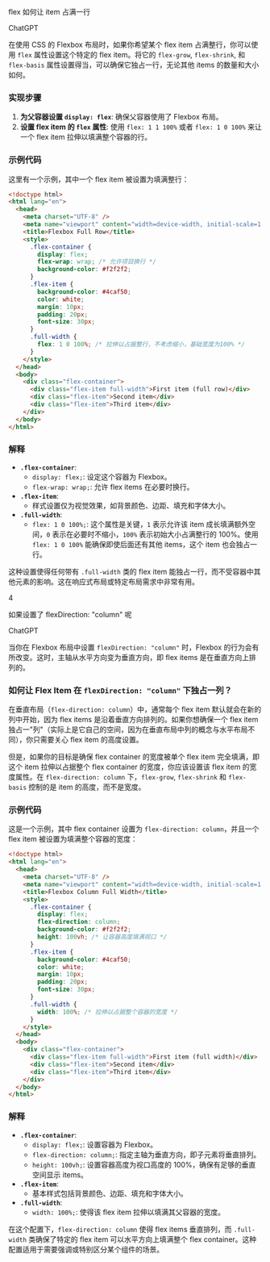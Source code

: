 flex 如何让 item 占满一行

ChatGPT

在使用 CSS 的 Flexbox 布局时，如果你希望某个 flex item 占满整行，你可以使用 `flex` 属性设置这个特定的 flex item。将它的 `flex-grow`, `flex-shrink`, 和 `flex-basis` 属性设置得当，可以确保它独占一行，无论其他 items 的数量和大小如何。

### 实现步骤

1. **为父容器设置 `display: flex`**: 确保父容器使用了 Flexbox 布局。
2. **设置 flex item 的 `flex` 属性**: 使用 `flex: 1 1 100%` 或者 `flex: 1 0 100%` 来让一个 flex item 拉伸以填满整个容器的行。

### 示例代码

这里有一个示例，其中一个 flex item 被设置为填满整行：

```html
<!doctype html>
<html lang="en">
  <head>
    <meta charset="UTF-8" />
    <meta name="viewport" content="width=device-width, initial-scale=1.0" />
    <title>Flexbox Full Row</title>
    <style>
      .flex-container {
        display: flex;
        flex-wrap: wrap; /* 允许项目换行 */
        background-color: #f2f2f2;
      }
      .flex-item {
        background-color: #4caf50;
        color: white;
        margin: 10px;
        padding: 20px;
        font-size: 30px;
      }
      .full-width {
        flex: 1 0 100%; /* 拉伸以占据整行，不考虑缩小，基础宽度为100% */
      }
    </style>
  </head>
  <body>
    <div class="flex-container">
      <div class="flex-item full-width">First item (full row)</div>
      <div class="flex-item">Second item</div>
      <div class="flex-item">Third item</div>
    </div>
  </body>
</html>
```

### 解释

- **`.flex-container`**:
  - `display: flex;`: 设定这个容器为 Flexbox。
  - `flex-wrap: wrap;`: 允许 flex items 在必要时换行。
- **`.flex-item`**:
  - 样式设置仅为视觉效果，如背景颜色、边距、填充和字体大小。
- **`.full-width`**:
  - `flex: 1 0 100%;`: 这个属性是关键，`1` 表示允许该 item 成长填满额外空间，`0` 表示在必要时不缩小，`100%` 表示初始大小占满整行的 100%。使用 `flex: 1 0 100%` 能确保即使后面还有其他 items，这个 item 也会独占一行。

这种设置使得任何带有 `.full-width` 类的 flex item 能独占一行，而不受容器中其他元素的影响。这在响应式布局或特定布局需求中非常有用。

4

如果设置了 flexDirection: "column" 呢

ChatGPT

当你在 Flexbox 布局中设置 `flexDirection: "column"` 时，Flexbox 的行为会有所改变。这时，主轴从水平方向变为垂直方向，即 flex items 是在垂直方向上排列的。

### 如何让 Flex Item 在 `flexDirection: "column"` 下独占一列？

在垂直布局（`flex-direction: column`）中，通常每个 flex item 默认就会在新的列中开始，因为 flex items 是沿着垂直方向排列的。如果你想确保一个 flex item 独占一"列"（实际上是它自己的空间，因为在垂直布局中列的概念与水平布局不同），你只需要关心 flex item 的高度设置。

但是，如果你的目标是确保 flex container 的宽度被单个 flex item 完全填满，即这个 item 拉伸以占据整个 flex container 的宽度，你应该设置该 flex item 的宽度属性。在 `flex-direction: column` 下，`flex-grow`, `flex-shrink` 和 `flex-basis` 控制的是 item 的高度，而不是宽度。

### 示例代码

这是一个示例，其中 flex container 设置为 `flex-direction: column`，并且一个 flex item 被设置为填满整个容器的宽度：

```html
<!doctype html>
<html lang="en">
  <head>
    <meta charset="UTF-8" />
    <meta name="viewport" content="width=device-width, initial-scale=1.0" />
    <title>Flexbox Column Full Width</title>
    <style>
      .flex-container {
        display: flex;
        flex-direction: column;
        background-color: #f2f2f2;
        height: 100vh; /* 让容器高度填满视口 */
      }
      .flex-item {
        background-color: #4caf50;
        color: white;
        margin: 10px;
        padding: 20px;
        font-size: 30px;
      }
      .full-width {
        width: 100%; /* 拉伸以占据整个容器的宽度 */
      }
    </style>
  </head>
  <body>
    <div class="flex-container">
      <div class="flex-item full-width">First item (full width)</div>
      <div class="flex-item">Second item</div>
      <div class="flex-item">Third item</div>
    </div>
  </body>
</html>
```

### 解释

- **`.flex-container`**:
  - `display: flex;`: 设置容器为 Flexbox。
  - `flex-direction: column;`: 指定主轴为垂直方向，即子元素将垂直排列。
  - `height: 100vh;`: 设置容器高度为视口高度的 100%，确保有足够的垂直空间显示 items。
- **`.flex-item`**:
  - 基本样式包括背景颜色、边距、填充和字体大小。
- **`.full-width`**:
  - `width: 100%;`: 使得该 flex item 拉伸以填满其父容器的宽度。

在这个配置下，`flex-direction: column` 使得 flex items 垂直排列，而 `.full-width` 类确保了特定的 flex item 可以水平方向上填满整个 flex container。这种配置适用于需要强调或特别区分某个组件的场景。
